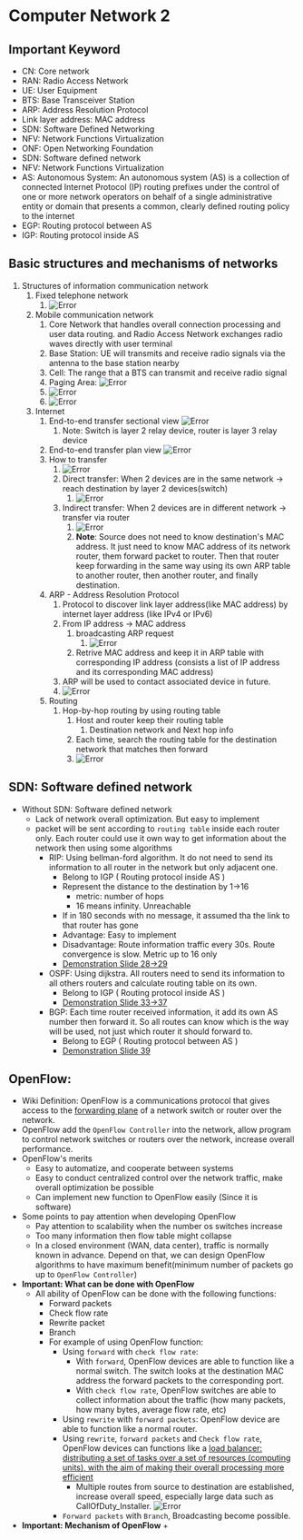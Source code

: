 # Computer Network 2

## Important Keyword

+ CN: Core network
+ RAN: Radio Access Network
+ UE: User Equipment
+ BTS: Base Transceiver Station
+ ARP: Address Resolution Protocol
+ Link layer address: MAC address
+ SDN: Software Defined Networking
+ NFV: Network Functions Virtualization
+ ONF: Open Networking Foundation
+ SDN: Software defined network
+ NFV: Network Functions Virtualization 
+ AS: Autonomous System: An autonomous system (AS) is a collection of connected Internet Protocol (IP) routing prefixes under the control of one or more network operators on behalf of a single administrative entity or domain that presents a common, clearly defined routing policy to the internet
+ EGP: Routing protocol between AS
+ IGP: Routing protocol inside AS

## Basic structures and mechanisms of networks

1. Structures of information communication network
   1. Fixed telephone network
      1. ![Error][00comnet1]
   2. Mobile communication network
      1. Core Network that handles overall connection processing and user data routing. and Radio Access Network exchanges radio waves directly with user terminal
      2. Base Station: UE will transmits and receive radio signals via the antenna to the base station nearby
      3. Cell: The range that a BTS can transmit and receive radio signal
      4. Paging Area: ![Error][00comnet5]
      5. ![Error][00comnet3]
      6. ![Error][00comnet4]
   3. Internet
      1. End-to-end transfer sectional view ![Error][00comnet2]
         1. Note: Switch is layer 2 relay device, router is layer 3 relay device
      2. End-to-end transfer plan view ![Error][00comnet6]
      3. How to transfer
         1. ![Error][00comnet7]
         2. Direct transfer: When 2 devices are in the same network -> reach destination by layer 2 devices(switch)
            1. ![Error][00comnet8]
         3. Indirect transfer: When 2 devices are in different network -> transfer via router
            1. ![Error][00comnet9]
            2. **Note**: Source does not need to know destination's MAC address. It just need to know MAC address of its network router, them forward packet to router. Then that router keep forwarding in the same way using its own ARP table to another router, then another router, and finally destination.
      4. ARP - Address Resolution Protocol
         1. Protocol to discover link layer address(like MAC address) by internet layer address (like IPv4 or IPv6)
         2. From IP address -> MAC address
            1. broadcasting ARP request
               1. ![Error][00comnet12]
            2. Retrive MAC address and keep it in ARP table with corresponding IP address (consists a list of IP address and its corresponding MAC address)
         3. ARP will be used to contact associated device in future.
         4. ![Error][00comnet10]
      5. Routing
         1. Hop-by-hop routing by using routing table
            1. Host and router keep their routing table
               1. Destination network and Next hop info
            2. Each time, search the routing table for the destination network that matches then forward
            3. ![Error][00comnet11]

## SDN: Software defined network

+ Without SDN: Software defined network
  + Lack of network overall optimization. But easy to implement
  + packet will be sent according to `routing table` inside each router only. Each router could use it own way to get information about the network then using some algorithms
    + RIP: Using bellman-ford algorithm. It do not need to send its information to all router in the network but only adjacent one. 
      + Belong to IGP ( Routing protocol inside AS ) 
      + Represent the distance to the destination by 1->16
        + metric: number of hops
        + 16 means infinity. Unreachable
      + If in 180 seconds with no message, it assumed tha the link to that router has gone
      + Advantage: Easy to implement
      + Disadvantage: Route information traffic every 30s. Route convergence is slow. Metric up to 16 only
      + [Demonstration Slide 28->29](https://moocs.iniad.org/courses/2020/CS114/02-1/02)
    + OSPF: Using dijkstra. All routers need to send its information to all others routers and calculate routing table on its own. 
      + Belong to IGP ( Routing protocol inside AS )
      + [Demonstration Slide 33->37](https://moocs.iniad.org/courses/2020/CS114/02-1/02)
    + BGP: Each time router received information, it add its own AS number then forward it. So all routes can know which is the way will be used, not just which router it should forward to.
      + Belong to EGP ( Routing protocol between AS )
      + [Demonstration Slide 39](https://moocs.iniad.org/courses/2020/CS114/02-1/02)
  
## OpenFlow: 

+ Wiki Definition: OpenFlow is a communications protocol that gives access to the [forwarding plane](https://en.wikipedia.org/wiki/Forwarding_plane) of a network switch or router over the network.
+ OpenFlow add the `OpenFlow Controller` into the network, allow program to control network switches or routers over the network, increase overall performance.
+ OpenFlow's merits
  + Easy to automatize, and cooperate between systems
  + Easy to conduct centralized control over the network traffic, make overall optimization be possible
  + Can implement new function to OpenFlow easily (Since it is software)
+ Some points to pay attention when developing OpenFlow
  + Pay attention to scalability when the number os switches increase
  + Too many information then flow table might collapse
  + In a closed environment (WAN, data center), traffic is normally known in advance. Depend on that, we can design OpenFlow algorithms to have maximum benefit(minimum number of packets go up to `OpenFlow Controller`)
+ **Important: What can be done with OpenFlow**
  + All ability of OpenFlow can be done with the following functions:
    + Forward packets
    + Check flow rate
    + Rewrite packet
    + Branch
    + For example of using OpenFlow function:
      + Using `forward` with `check flow rate`:
        + With `forward`, OpenFlow devices are able to function like a normal switch. The switch looks at the destination MAC address the forward packets to the corresponding port.
        + With `check flow rate`, OpenFlow switches are able to collect information about the traffic (how many packets, how many bytes, average flow rate, etc)
      + Using `rewrite` with `forward packets`: OpenFlow device are able to function like a normal router.
      + Using `rewrite`, `forward packets` and `Check flow rate`, OpenFlow devices can functions like a [load balancer: distributing a set of tasks over a set of resources (computing units), with the aim of making their overall processing more efficient](https://en.wikipedia.org/wiki/Load_balancing_(computing))
        + Multiple routes from source to destination are established, increase overall speed, especially large data such as CallOfDuty_Installer. ![Error][00comnet13]
      + `Forward packets` with `Branch`, Broadcasting become possible.
+ **Important: Mechanism of OpenFlow**
  + 



[00comnet1]: ./../image/00comnet1.png
[00comnet2]: ./../image/00comnet2.png
[00comnet3]: ./../image/00comnet3.png
[00comnet4]: ./../image/00comnet4.png
[00comnet5]: ./../image/00comnet5.png
[00comnet6]: ./../image/00comnet6.png
[00comnet7]: ./../image/00comnet7.png
[00comnet8]: ./../image/00comnet8.png
[00comnet9]: ./../image/00comnet9.png
[00comnet10]: ./../image/00comnet10.png
[00comnet11]: ./../image/00comnet11.png
[00comnet12]: ./../image/00comnet12.png
[00comnet13]: ./../image/00comnet13.png
[00comnet14]: ./../image/00comnet14.png
[00comnet15]: ./../image/00comnet15.png
[00comnet16]: ./../image/00comnet16.png
[00comnet17]: ./../image/00comnet17.png
[00comnet18]: ./../image/00comnet18.png
[00comnet19]: ./../image/00comnet19.png
[00comnet20]: ./../image/00comnet20.png
[00comnet21]: ./../image/00comnet21.png
[00comnet22]: ./../image/00comnet22.png
[00comnet23]: ./../image/00comnet23.png
[00comnet24]: ./../image/00comnet24.png
[00comnet25]: ./../image/00comnet25.png
[00comnet26]: ./../image/00comnet26.png
[00comnet27]: ./../image/00comnet27.png
[00comnet28]: ./../image/00comnet28.png
[00comnet29]: ./../image/00comnet29.png
[00comnet30]: ./../image/00comnet30.png
[00comnet31]: ./../image/00comnet31.png
[00comnet32]: ./../image/00comnet32.png
[00comnet33]: ./../image/00comnet33.png
[00comnet34]: ./../image/00comnet34.png
[00comnet35]: ./../image/00comnet35.png
[00comnet36]: ./../image/00comnet36.png
[00comnet37]: ./../image/00comnet37.png
[00comnet38]: ./../image/00comnet38.png
[00comnet39]: ./../image/00comnet39.png
[00comnet40]: ./../image/00comnet40.png
[00comnet41]: ./../image/00comnet41.png
[00comnet42]: ./../image/00comnet42.png
[00comnet43]: ./../image/00comnet43.png
[00comnet44]: ./../image/00comnet44.png
[00comnet45]: ./../image/00comnet45.png
[00comnet46]: ./../image/00comnet46.png
[00comnet47]: ./../image/00comnet47.png
[00comnet48]: ./../image/00comnet48.png
[00comnet49]: ./../image/00comnet49.png
[00comnet50]: ./../image/00comnet50.png
[00comnet51]: ./../image/00comnet51.png
[00comnet52]: ./../image/00comnet52.png
[00comnet53]: ./../image/00comnet53.png
[00comnet54]: ./../image/00comnet54.png
[00comnet55]: ./../image/00comnet55.png
[00comnet56]: ./../image/00comnet56.png
[00comnet57]: ./../image/00comnet57.png
[00comnet58]: ./../image/00comnet58.png
[00comnet59]: ./../image/00comnet59.png
[00comnet60]: ./../image/00comnet60.png
[00comnet61]: ./../image/00comnet61.png
[00comnet62]: ./../image/00comnet62.png
[00comnet63]: ./../image/00comnet63.png
[00comnet64]: ./../image/00comnet64.png
[00comnet65]: ./../image/00comnet65.png
[00comnet66]: ./../image/00comnet66.png
[00comnet67]: ./../image/00comnet67.png
[00comnet68]: ./../image/00comnet68.png
[00comnet69]: ./../image/00comnet69.png
[00comnet70]: ./../image/00comnet70.png
